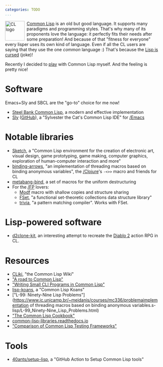 ```yaml
---
categories: TODO
...
```


<img src="https://common-lisp.net/static/imgs/lisplogo.png" alt="CL logo" style="float:left;margin-right:0.5em;width:64px;height:64px">

[Common Lisp](https://common-lisp.net/) is an old but good language. It supports many paradigms and programming styles. That's why many of its proponents love the language: it perfectly fits their needs after some preparation! And because of that "fitness for everyone" every lisper uses its own kind of language. Even if all the CL users are saying that they use the one *common* language :) That's because the [Lisp is cursed](http://www.winestockwebdesign.com/Essays/Lisp_Curse.html) (joke)!

Recently I decided to [play](https://github.com/astynax/cl-pokedex) with Common Lisp myself. And the feeling is pretty nice!

# Software

Emacs+Sly and SBCL are the "go-to" choice for me now!

- [Steel Bank Common Lisp](http://www.sbcl.org/), a modern and effective implementation
- [Sly](https://joaotavora.github.io/sly/) ([GitHub](https://github.com/joaotavora/sly)), a "Sylvester the Cat's Common Lisp IDE" for [/Emacs]()

# Notable libraries

- [Sketch](https://github.com/vydd/sketch), a "Common Lisp environment for the creation of electronic art, visual design, game prototyping, game making, computer graphics, exploration of human-computer interaction and more"
- [binding-arrows](https://github.com/phoe/binding-arrows/), "an implementation of threading macros based on binding anonymous variables", the [/Clojure]()'s `-<>>` macro and friends for CL
- [metabang-bind](https://common-lisp.net/project/metabang-bind/index.html), a set of macros for the uniform destructuring
- For the [/FP]() lovers:
  - [Modf](https://github.com/smithzvk/modf) macro with shallow copies and structure sharing
  - [FSet](https://github.com/slburson/fset), "a functional set-theoretic collections data structure library"
  - [trivia](https://github.com/guicho271828/trivia), "a pattern matching compiler". Works with FSet.

# Lisp-powered software

- [d2clone-kit](https://gitlab.com/lockie/d2clone-kit), an interesting attempt to recreate the [Diablo 2](https://en.wikipedia.org/wiki/Diablo_II) action RPG in CL.

# Resources

- [CLiki](https://www.cliki.net/), "the Common Lisp Wiki"
- ["A road to Common Lisp"](https://stevelosh.com/blog/2018/08/a-road-to-common-lisp/)
- ["Writing Small CLI Programs in Common Lisp"](https://stevelosh.com/blog/2021/03/small-common-lisp-cli-programs/)
- [lisp-koans](https://github.com/google/lisp-koans), a "Common Lisp Koans"
- ["L-99: Ninety-Nine Lisp Problems"](https://www.ic.unicamp.br/~meidanis/courses/mc336/problemaimplementation of threading macros based on binding anonymous variables.s-lisp/L-99_Ninety-Nine_Lisp_Problems.html)
- ["The Common Lisp Cookbook"](http://lispcookbook.github.io/cl-cookbook/)
- [common-lisp-libraries.readthedocs.io](https://common-lisp-libraries.readthedocs.io/)
- ["Comparison of Common Lisp Testing Frameworks"](https://sabracrolleton.github.io/testing-framework)

# Tools

- [40ants/setup-lisp](https://github.com/40ants/setup-lisp), a "GitHub Action to Setup Common Lisp tools"